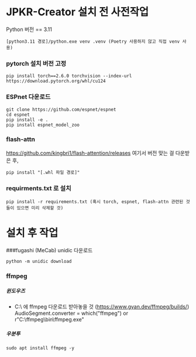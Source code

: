 # JPKR-Creator 설치 전 사전작업
Python 버전 == 3.11 
```
[python3.11 경로]/python.exe venv .venv (Poetry 사용하지 않고 직접 venv 사용)
```
### pytorch 설치 버전 고정
```
pip install torch==2.6.0 torchvision --index-url https://download.pytorch.org/whl/cu124
```
### ESPnet 다운로드
```
git clone https://github.com/espnet/espnet
cd espnet
pip install -e .
pip install espnet_model_zoo
```
### flash-attn
https://github.com/kingbri1/flash-attention/releases
여기서 버전 맞는 걸 다운받은 후,
```
pip install "[.whl 파일 경로]"
```
### requirments.txt 로 설치
```
pip install -r requirements.txt (혹시 torch, espnet, flash-attn 관련된 것들이 있으면 미리 삭제할 것)
```
# 설치 후 작업

###fugashi (MeCab) unidic 다운로드
```
python -m unidic download
```
### ffmpeg

##### 윈도우즈
- C:\ 에 ffmpeg 다운로드 받아놓을 것 (https://www.gyan.dev/ffmpeg/builds/)
AudioSegment.converter = which("ffmpeg") or r"C:\ffmpeg\bin\ffmpeg.exe"

##### 우분투
```
sudo apt install ffmpeg -y
```
